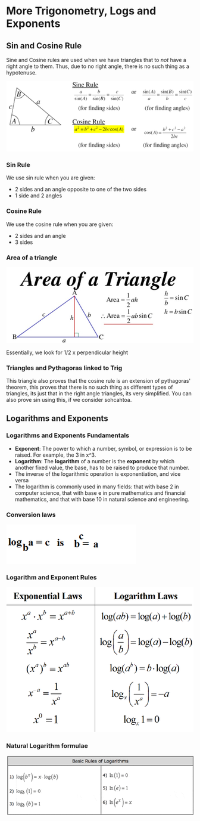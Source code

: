 # More Trigonometry, Logs and Exponents

## Sin and Cosine Rule

Sine and Cosine rules are used when we have triangles that to _not_ have a right angle to them. Thus, due to no right angle, there is no such thing as a hypotenuse.

![](../../../../.gitbook/assets/image%20%285%29.png)

### Sin Rule

We use sin rule when you are given:

* 2 sides and an angle opposite to one of the two sides
* 1 side and 2 angles

### Cosine Rule

We use the cosine rule when you are given:

* 2 sides and an angle
* 3 sides

### Area of a triangle

![](../../../../.gitbook/assets/image%20%286%29.png)

Essentially, we look for 1/2 x perpendicular height

### Triangles and Pythagoras linked to Trig

This triangle also proves that the cosine rule is an extension of pythagoras' theorem, this proves that there is no such thing as different types of triangles, its just that in the right angle triangles, its very simplified. You can also prove sin using this, if we consider sohcahtoa.

## Logarithms and Exponents

### Logarithms and Exponents Fundamentals

* **Exponent**: The power to which a number, symbol, or expression is to be raised. For example, the 3 in x^3. 
* **Logarithm**: The **logarithm** of a number is the **exponent** by which another fixed value, the base, has to be raised to produce that number.
* The inverse of the logarithmic operation is exponentiation, and vice versa
* The logarithm is commonly used in many fields: that with base 2 in computer science, that with base e in pure mathematics and financial mathematics, and that with base 10 in natural science and engineering.

### Conversion laws

![](../../../../.gitbook/assets/image%20%283%29.png)

### Logarithm and Exponent Rules

![](../../../../.gitbook/assets/image%20%288%29.png)

### Natural Logarithm formulae

![](../../../../.gitbook/assets/image%20%284%29.png)

